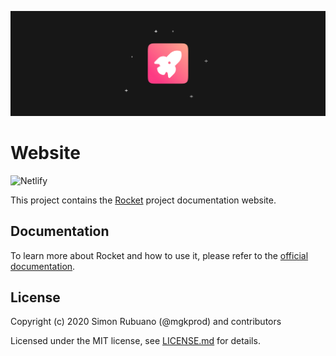 <p align="center"><img src="./.github/header.jpg" alt="Rocket Header"></p>

# Website

![Netlify](https://img.shields.io/netlify/c5f8f02f-bf3d-4384-876d-995f704298ce?style=flat-square)

This project contains the [Rocket](https://deploywithrocket.dev) project documentation website.

## Documentation

To learn more about Rocket and how to use it, please refer to the [official documentation](https://deploywithrocket.dev).

## License

Copyright (c) 2020 Simon Rubuano (@mgkprod) and contributors

Licensed under the MIT license, see [LICENSE.md](LICENSE.md) for details.
